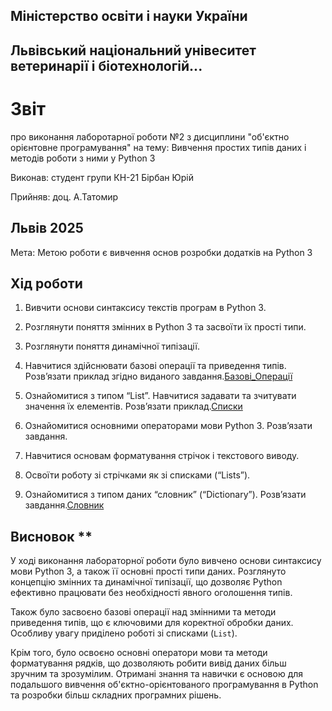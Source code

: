 ## Міністерство освіти і науки України

## Львівський національний унівеситет ветеринарії і біотехнологій...

# Звіт
про виконання лаборотарної роботи №2 з дисциплини "об'єктно орієнтовне програмування" на тему: Вивчення простих типів даних і методів роботи з ними у Python 3

Виконав: студент групи КН-21 Бірбан Юрій

Прийняв: доц. А.Татомир

## Львів 2025

Мета: Метою роботи є вивчення основ розробки додатків на Python 3

## Хід роботи

1. Вивчити основи синтаксису текстів програм в Python 3.

2. Розглянути поняття змінних в Python 3 та засвоїти їх прості типи.

3. Розглянути поняття динамічної типізації.

4. Навчитися здійснювати базові операції та приведення типів. Розв’язати
приклад згідно виданого завдання.[Базові_Операції](basic-operator.py    )

5. Ознайомитися з типом “List”. Навчитися задавати та зчитувати значення
їх елементів. Розв’язати приклад.[Списки](lists.py)

6. Ознайомитися основними операторами мови Python 3. Розв’язати
завдання.

7. Навчитися основам форматування стрічок і текстового виводу.

8. Освоїти роботу зі стрічками як зі списками (“Lists”).

9. Ознайомитися з типом даних “словник” (“Dictionary”). Розв’язати
завдання.[Словник](Dicttionary.py)

## Висновок **

У ході виконання лабораторної роботи було вивчено основи синтаксису мови Python 3, а також її основні прості типи даних. Розглянуто концепцію змінних та динамічної типізації, що дозволяє Python ефективно працювати без необхідності явного оголошення типів.  

Також було засвоєно базові операції над змінними та методи приведення типів, що є ключовими для коректної обробки даних. Особливу увагу приділено роботі зі списками (`List`). 

Крім того, було освоєно основні оператори мови та методи форматування рядків, що дозволяють робити вивід даних більш зручним та зрозумілим. Отримані знання та навички є основою для подальшого вивчення об'єктно-орієнтованого програмування в Python та розробки більш складних програмних рішень.